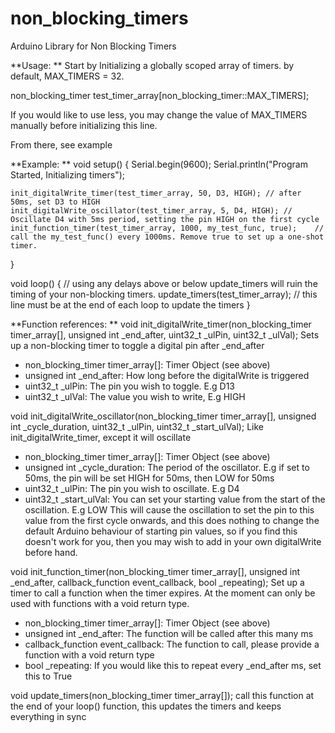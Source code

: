 # non_blocking_timers
Arduino Library for Non Blocking Timers

**Usage:
**
Start by Initializing a globally scoped array of timers. by default, MAX_TIMERS = 32.

non_blocking_timer test_timer_array[non_blocking_timer::MAX_TIMERS];

If you would like to use less, you may change the value of MAX_TIMERS manually before initializing this line.

From there, see example

**Example:
**
void setup() {
    Serial.begin(9600);
    Serial.println("Program Started, Initializing timers");

    init_digitalWrite_timer(test_timer_array, 50, D3, HIGH); // after 50ms, set D3 to HIGH
    init_digitalWrite_oscillator(test_timer_array, 5, D4, HIGH); // Oscillate D4 with 5ms period, setting the pin HIGH on the first cycle
    init_function_timer(test_timer_array, 1000, my_test_func, true);    // call the my_test_func() every 1000ms. Remove true to set up a one-shot timer.
}

void loop() {
    // using any delays above or below update_timers will ruin the timing of your non-blocking timers. 
    update_timers(test_timer_array); // this line must be at the end of each loop to update the timers
}

**Function references:
**
void init_digitalWrite_timer(non_blocking_timer timer_array[], unsigned int _end_after, uint32_t _ulPin, uint32_t _ulVal);
Sets up a non-blocking timer to toggle a digital pin after _end_after

- non_blocking_timer timer_array[]: Timer Object (see above)
- unsigned int _end_after: How long before the digitalWrite is triggered
- uint32_t _ulPin: The pin you wish to toggle. E.g D13
- uint32_t _ulVal: The value you wish to write, E.g HIGH


void init_digitalWrite_oscillator(non_blocking_timer timer_array[], unsigned int _cycle_duration, uint32_t _ulPin, uint32_t _start_ulVal);
Like init_digitalWrite_timer, except it will oscillate

- non_blocking_timer timer_array[]: Timer Object (see above)
- unsigned int _cycle_duration: The period of the oscillator. E.g if set to 50ms, the pin will be set HIGH for 50ms, then LOW for 50ms
- uint32_t _ulPin: The pin you wish to oscillate. E.g D4
- uint32_t _start_ulVal: You can set your starting value from the start of the oscillation. E.g LOW This will cause the oscillation to set the pin to this value from the first cycle onwards, and this does nothing to change the default Arduino behaviour of starting pin values, so if you find this doesn't work for you, then you may wish to add in your own digitalWrite before hand. 

void init_function_timer(non_blocking_timer timer_array[], unsigned int _end_after, callback_function event_callback, bool _repeating);
Set up a timer to call a function when the timer expires. At the moment can only be used with functions with a void return type.

- non_blocking_timer timer_array[]: Timer Object (see above)
- unsigned int _end_after: The function will be called after this many ms
- callback_function event_callback: The function to call, please provide a function with a void return type
- bool _repeating: If you would like this to repeat every _end_after ms, set this to True

void update_timers(non_blocking_timer timer_array[]);
call this function at the end of your loop() function, this updates the timers and keeps everything in sync
